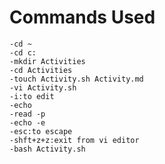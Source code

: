 # Commands Used
	-cd ~
	-cd c:
	-mkdir Activities
	-cd Activities
	-touch Activity.sh Activity.md
	-vi Activity.sh
	-i:to edit
	-echo
	-read -p
	-echo -e
	-esc:to escape
	-shft+z+z:exit from vi editor
	-bash Activity.sh

